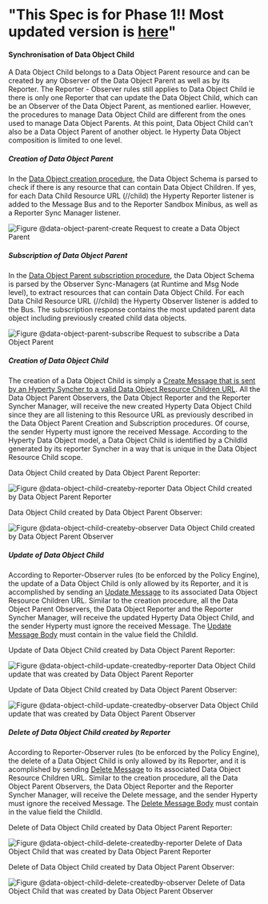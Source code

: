  "This Spec is for Phase 1!! Most updated version is [here](https://github.com/reTHINK-project/specs/tree/master/dynamic-view)" 
=============== 
#### Synchronisation of Data Object Child

A Data Object Child belongs to a Data Object Parent resource and can be created by any Observer of the Data Object Parent as well as by its Reporter. The Reporter - Observer rules still applies to Data Object Child ie there is only one Reporter that can update the Data Object Child, which can be an Observer of the Data Object Parent, as mentioned earlier. However, the procedures to manage Data Object Child are different from the ones used to manage Data Object Parents. At this point, Data Object Child can't also be a Data Object Parent of another object. Ie Hyperty Data Object composition is limited to one level.

##### Creation of Data Object Parent

In the [Data Object creation procedure](data-object-creation.md), the Data Object Schema is parsed to check if there is any resource that can contain Data Object Children. If yes, for each Data Child Resource URL (<ObjectURL>/<resource>/child) the Hyperty Reporter listener is added to the Message Bus and to the Reporter Sandbox Minibus, as well as a Reporter Sync Manager listener.

![Figure @data-object-parent-create Request to create a Data Object Parent](data-object-child.png)

##### Subscription of Data Object Parent

In the [Data Object Parent subscription procedure](data-object-subscription.md), the Data Object Schema is parsed by the Observer Sync-Managers (at Runtime and Msg Node level), to extract resources that can contain Data Object Child. For each Data Child Resource URL (<ObjectURL>/<resource>/child) the Hyperty Observer listener is added to the Bus. The subscription response contains the most updated parent data object including previously created child data objects.

![Figure @data-object-parent-subscribe Request to subscribe a Data Object Parent](data-object-child_001.png)

##### Creation of Data Object Child

The creation of a Data Object Child is simply a [Create Message that is sent by an Hyperty Syncher to a valid Data Object Resource Children URL](../../messages/data-sync-messages.md#creation-of-data-object-child). All the Data Object Parent Observers, the Data Object Reporter and the Reporter Syncher Manager, will receive the new created Hyperty Data Object Child since they are all listening to this Resource URL as previously described in the Data Object Parent Creation and Subscription procedures. Of course, the sender Hyperty must ignore the received Message. According to the Hyperty Data Object model, a Data Object Child is identified by a ChildId generated by its reporter Syncher in a way that is unique in the Data Object Resource Child scope.

Data Object Child created by Data Object Parent Reporter:

![Figure @data-object-child-createby-reporter Data Object Child created by Data Object Parent Reporter](data-object-child_002.png)

Data Object Child created by Data Object Parent Observer:

![Figure @data-object-child-createby-observer Data Object Child created by Data Object Parent Observer](data-object-child_003.png)

##### Update of Data Object Child

According to Reporter-Observer rules (to be enforced by the Policy Engine), the update of a Data Object Child is only allowed by its Reporter, and it is accomplished by sending an [Update Message](../../messages/data-sync-messages.md#update-of-data-object-child) to its associated Data Object Resource Children URL. Similar to the creation procedure, all the Data Object Parent Observers, the Data Object Reporter and the Reporter Syncher Manager, will receive the updated Hyperty Data Object Child, and the sender Hyperty must ignore the received Message. The [Update Message Body](../../messages/data-sync-messages.md#update-of-data-object-child) must contain in the value field the ChildId.

Update of Data Object Child created by Data Object Parent Reporter:

![Figure @data-object-child-update-createdby-reporter Data Object Child update that was created by Data Object Parent Reporter](data-object-child_004.png)

Update of Data Object Child created by Data Object Parent Observer:

![Figure @data-object-child-update-createdby-observer Data Object Child update that was created by Data Object Parent Observer](data-object-child_005.png)

##### Delete of Data Object Child created by Reporter

According to Reporter-Observer rules (to be enforced by the Policy Engine), the delete of a Data Object Child is only allowed by its Reporter, and it is acomplished by sending [Delete Message](../../messages/data-sync-messages.md#delete-of-data-object-child) to its associated Data Object Resource Children URL. Similar to the creation procedure, all the Data Object Parent Observers, the Data Object Reporter and the Reporter Syncher Manager, will receive the Delete message, and the sender Hyperty must ignore the received Message. The [Delete Message Body](../../messages/data-sync-messages.md#delete-of-data-object-child) must contain in the value field the ChildId.

Delete of Data Object Child created by Data Object Parent Reporter:

![Figure @data-object-child-delete-createdby-reporter Delete of Data Object Child that was created by Data Object Parent Reporter](data-object-child_006.png)

Delete of Data Object Child created by Data Object Parent Observer:

![Figure @data-object-child-delete-createdby-observer Delete of Data Object Child that was created by Data Object Parent Observer](data-object-child_007.png)
